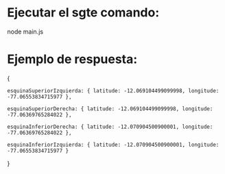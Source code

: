 # Ejecutar el sgte comando:

node main.js <latitutd> <longitud> <radio>
  
# Ejemplo de respuesta:
  
  {
  
    esquinaSuperiorIzquierda: { latitude: -12.069104499099998, longitude: -77.06553834715977 },
  
    esquinaSuperiorDerecha: { latitude: -12.069104499099998, longitude: -77.06369765284022 },
  
    esquinaInferiorDerecha: { latitude: -12.070904500900001, longitude: -77.06369765284022 },
  
    esquinaInferiorIzquierda: { latitude: -12.070904500900001, longitude: -77.06553834715977 }
  }
